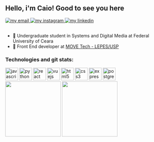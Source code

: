 ## Hello, i'm Caio! Good to see you here
<div>
    <a href="https://mail.google.com/mail/u/0/?view=cm&fs=1&tf=1&to=caiobrandz@gmail.com">
        <img src="https://img.shields.io/badge/caiobrandz@gmail.com-D14836?style=flat&logo=gmail&logoColor=white" alt="my email" style="border-radius: 4px;">
    </a>
    <a href="https://www.instagram.com/caiobrandz/">
        <img src="https://img.shields.io/badge/caiobrandz-E4405F?style=flat&logo=instagram&logoColor=white" alt="my instagram">
    </a>
    <a href="https://www.linkedin.com/in/caiobrandz/">
        <img src="https://img.shields.io/badge/linkedin.com/in/caiobrandz/-0077B5?style=flat&logo=linkedin&logoColor=white" alt="my linkedin">
    </a>
</div><br/>

- 🔭 Undergraduate student in Systems and Digital Media at Federal University of Ceara
- 🌱 Front End developer at [MOVE Tech - LEPES/USP](https://github.com/moveusp)

### Technologies and git stats:
<div>
    <img width="40px" src="https://cdn.jsdelivr.net/gh/devicons/devicon/icons/javascript/javascript-original.svg" alt="javascript logo"/> 
    <img width="40px" src="https://cdn.jsdelivr.net/gh/devicons/devicon/icons/python/python-original.svg" alt="python logo"/>
    <img width="40px" src="https://cdn.jsdelivr.net/gh/devicons/devicon/icons/react/react-original.svg" alt="react logo"/>
    <img width="40px" src="https://cdn.jsdelivr.net/gh/devicons/devicon/icons/vuejs/vuejs-original.svg" alt="vuejs logo"/>
    <img width="40px" src="https://cdn.jsdelivr.net/gh/devicons/devicon/icons/html5/html5-original.svg" alt="html5 logo"/>
    <img width="40px" src="https://cdn.jsdelivr.net/gh/devicons/devicon/icons/css3/css3-original.svg" alt="css3 logo"/>
    <img width="40px" src="https://cdn.jsdelivr.net/gh/devicons/devicon/icons/express/express-original.svg" alt="express logo"/>
    <img width="40px" src="https://cdn.jsdelivr.net/gh/devicons/devicon/icons/postgresql/postgresql-original.svg" alt="postgresql logo"/> 
</div>
<div>
    <img src="https://github-readme-stats.vercel.app/api?username=CaioBrandz&theme=dark&include_all_commits=true&count_private=true&hide" height="175em">
    <img src="https://github-readme-stats.vercel.app/api/top-langs/?username=CaioBrandz&layout=compact&theme=dark&show_icons=true&langs_count=6&hide=java,C++" height="175em">
</div><br>
